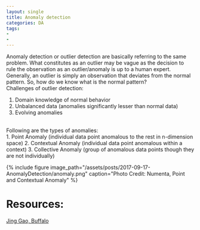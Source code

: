 ```yaml
---
layout: single
title: Anomaly detection
categories: DA
tags: 
- 
- 
---
```


Anomaly detection or outlier detection are basically referring to the same problem. What constitutes as an outlier may be vague as the
decision to rule the observation as an outlier/anomaly is up to a human expert.
<br />
Generally, an outlier is simply an observation that deviates from the normal pattern. So, how do we know what is the normal pattern?
<br />
Challenges of outlier detection: <br />
1. Domain knowledge of normal behavior
2. Unbalanced data (anomalies significantly lesser than normal data)
3. Evolving anomalies

<br />
Following are the types of anomalies: <br />
1. Point Anomaly (individual data point anomalous to the rest in n-dimension space)
2. Contextual Anomaly (individual data point anomalous within a context)
3. Collective Anomaly (group of anomalous data points though they are not individually)

{% include figure image_path="/assets/posts/2017-09-17-AnomalyDetection/anomaly.png" caption="Photo Credit: Numenta, Point and Contextual Anomaly" %} 

# Resources:

[Jing Gao, Buffalo](https://www.cse.buffalo.edu//~jing/cse601/fa12/materials/outlier_detection.pdf)
